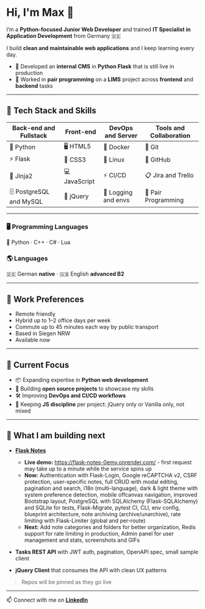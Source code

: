 # Hi, I'm Max 👋

I’m a **Python-focused Junior Web Developer** and trained **IT Specialist in Application Development** from Germany 🇩🇪

I build **clean and maintainable web applications** and I keep learning every day.

- 🚀 Developed an **internal CMS** in **Python Flask** that is still live in production
- 🤝 Worked in **pair programming** on a **LIMS** project across **frontend** and **backend** tasks

---

## 🔧 Tech Stack and Skills

| Back-end and Fullstack | Front-end | DevOps and Server | Tools and Collaboration |
|---|---|---|---|
| 🐍 Python | 🖥 HTML5 | 🐳 Docker | 🧰 Git |
| ⚡ Flask | 🎨 CSS3 | 🐧 Linux | 🐙 GitHub |
| 📝 Jinja2 | 💻 JavaScript | ⚡ CI/CD | 📋 Jira and Trello |
| 🗄 PostgreSQL and MySQL | 🧩 jQuery | 📜 Logging and envs | 👥 Pair Programming |

---

### 🖥 Programming Languages
🐍 Python · C++ · C# · Lua

### 🌎 Languages
🇩🇪 German **native** · 🇬🇧 English **advanced B2**

---

## 🔎 Work Preferences
- Remote friendly
- Hybrid up to 1–2 office days per week
- Commute up to 45 minutes each way by public transport
- Based in Siegen NRW
- Available now

---

## 🌱 Current Focus
- 📦 Expanding expertise in **Python web development**
- 🧪 Building **open source projects** to showcase my skills
- 🛠 Improving **DevOps and CI/CD workflows**
- 🧭 Keeping **JS discipline** per project: jQuery only or Vanilla only, not mixed

---

## 🚀 What I am building next
- **[Flask Notes](https://github.com/MaxEmdeWorks/flask-notes)**
  - **Live demo:** https://flask-notes-0emy.onrender.com/ - first request may take up to a minute while the service spins up
  - **Now:** Authentication with Flask-Login, Google reCAPTCHA v2, CSRF protection, user-specific notes, full CRUD with modal editing, pagination and search, i18n (multi-language), dark & light theme with system preference detection, mobile offcanvas navigation, improved Bootstrap layout, PostgreSQL with SQLAlchemy (Flask-SQLAlchemy) and SQLite for tests, Flask-Migrate, pytest CI, CLI, env config, blueprint architecture, note archiving (archive/unarchive), rate limiting with Flask-Limiter (global and per-route)
  - **Next:** Add note categories and folders for better organization, Redis support for rate limiting in production, Admin panel for user management and stats, screenshots and GIFs


- **Tasks REST API** with JWT auth, pagination, OpenAPI spec, small sample client

- **jQuery Client** that consumes the API with clean UX patterns

> Repos will be pinned as they go live

---

📫 Connect with me on **[LinkedIn](https://linkedin.com/in/maxemde)**
